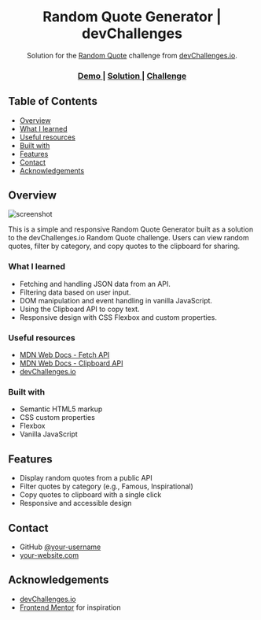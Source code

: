 <h1 align="center">Random Quote Generator | devChallenges</h1>

<div align="center">
   Solution for the <a href="https://devchallenges.io/challenge/random-quote" target="_blank">Random Quote</a> challenge from <a href="http://devchallenges.io" target="_blank">devChallenges.io</a>.
</div>

<div align="center">
  <h3>
    <a href="https://your-demo-link.com">
      Demo
    </a>
    <span> | </span>
    <a href="https://github.com/your-username/random-quote-master">
      Solution
    </a>
    <span> | </span>
    <a href="https://devchallenges.io/challenge/random-quote">
      Challenge
    </a>
  </h3>
</div>

## Table of Contents

- [Overview](#overview)
- [What I learned](#what-i-learned)
- [Useful resources](#useful-resources)
- [Built with](#built-with)
- [Features](#features)
- [Contact](#contact)
- [Acknowledgements](#acknowledgements)

## Overview

![screenshot](https://user-images.githubusercontent.com/16707738/92399059-5716eb00-f132-11ea-8b14-bcacdc8ec97b.png)

This is a simple and responsive Random Quote Generator built as a solution to the devChallenges.io Random Quote challenge. Users can view random quotes, filter by category, and copy quotes to the clipboard for sharing.

### What I learned

- Fetching and handling JSON data from an API.
- Filtering data based on user input.
- DOM manipulation and event handling in vanilla JavaScript.
- Using the Clipboard API to copy text.
- Responsive design with CSS Flexbox and custom properties.

### Useful resources

- [MDN Web Docs - Fetch API](https://developer.mozilla.org/en-US/docs/Web/API/Fetch_API)
- [MDN Web Docs - Clipboard API](https://developer.mozilla.org/en-US/docs/Web/API/Clipboard_API)
- [devChallenges.io](https://devchallenges.io/)

### Built with

- Semantic HTML5 markup
- CSS custom properties
- Flexbox
- Vanilla JavaScript

## Features

- Display random quotes from a public API
- Filter quotes by category (e.g., Famous, Inspirational)
- Copy quotes to clipboard with a single click
- Responsive and accessible design

## Contact

- GitHub [@your-username](https://github.com/your-username)
- [your-website.com](https://your-website.com)

## Acknowledgements

- [devChallenges.io](https://devchallenges.io/)
- [Frontend Mentor](https://www.frontendmentor.io/) for inspiration
